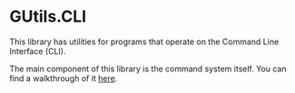 ﻿# GUtils.CLI
This library has utilities for programs that operate on the Command Line Interface (CLI).

The main component of this library is the command system itself. You can find a walkthrough of it [here](xref:cli-walkthrough.md).
